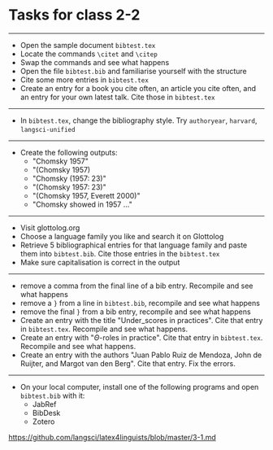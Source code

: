 # Tasks for class 2-2

----
- Open the sample document `bibtest.tex`
- Locate the commands `\citet` and `\citep`
- Swap the commands and see what happens
- Open the file `bibtest.bib` and familiarise yourself with the structure
- Cite some more entries in `bibtest.tex`
- Create an entry for a book you cite often, an article you cite often, and an entry for your own latest talk. Cite those in `bibtest.tex`

----
- In `bibtest.tex`, change the bibliography style. Try `authoryear`, `harvard`, `langsci-unified`

----
- Create the following outputs: 
    - "Chomsky 1957"
    - "(Chomsky 1957)
    - "Chomsky (1957: 23)"
    - "(Chomsky 1957: 23)"
    - "(Chomsky 1957, Everett 2000)"
    - "Chomsky showed in 1957 ..."


----
- Visit glottolog.org 
- Choose a language family you like and search it on Glottolog 
- Retrieve 5 bibliographical entries for that language family and paste them into `bibtest.bib`. Cite those entries in the `bibtest.tex`
- Make sure capitalisation is correct in the output

    
----
- remove a comma from the final line of a bib entry. Recompile and see what happens
- remove a `}` from a line in `bibtest.bib`, recompile and see what happens  
- remove the final `}` from a bib entry, recompile and see what happens 
- Create an entry with the title "Under_scores in practices". Cite that entry in `bibtest.tex`. Recompile and see what happens. 
- Create an entry with "$\Theta$-roles in practice". Cite that entry in `bibtest.tex`. Recompile and see what happens. 
- Create an entry with the authors "Juan Pablo Ruiz de Mendoza, John de Ruijter, and Margot van den Berg". Cite that entry. Fix the errors. 

----
- On your local computer, install one of the following programs and open `bibtest.bib` with it:
    - JabRef
    - BibDesk
    - Zotero
    
 https://github.com/langsci/latex4linguists/blob/master/3-1.md   